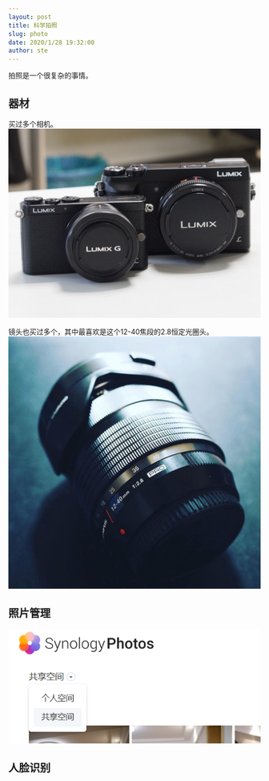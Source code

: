 ```yaml
---
layout: post
title: 科学拍照
slug: photo
date: 2020/1/28 19:32:00
author: ste
---
```


拍照是一个很复杂的事情。

## 器材
买过多个相机。
![](./images/Lumix.jpg)

镜头也买过多个，其中最喜欢是这个12-40焦段的2.8恒定光圈头。
![](./images/1240.jpg)

## 照片管理
![](images/Pasted%20image%2020220227212442.png)

## 人脸识别
